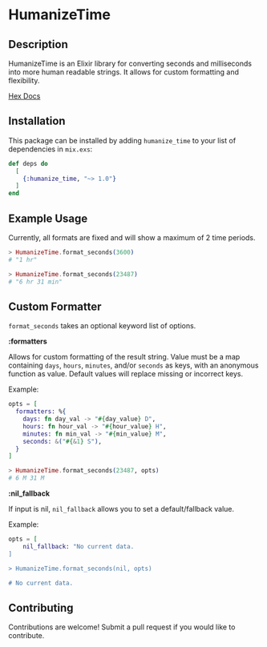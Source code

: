 # HumanizeTime

## Description
HumanizeTime is an Elixir library for converting seconds and milliseconds into more human readable strings. It allows for custom formatting and flexibility.  

[Hex Docs](https://hexdocs.pm/humanize_time)

## Installation

This package can be installed by adding `humanize_time` to your list of dependencies in `mix.exs`:

```elixir
def deps do
  [
    {:humanize_time, "~> 1.0"}
  ]
end
```

## Example Usage
Currently, all formats are fixed and will show a maximum of 2 time periods.

```elixir
> HumanizeTime.format_seconds(3600)
# "1 hr"

> HumanizeTime.format_seconds(23487)
# "6 hr 31 min"
```

## Custom Formatter
`format_seconds` takes an optional keyword list of options.

**:formatters** 

Allows for custom formatting of the result string. Value must be a map containing `days`, `hours`, `minutes`, and/or `seconds` as keys, with an anonymous function as value.
Default values will replace missing or incorrect keys.

Example:
```elixir
opts = [
  formatters: %{
    days: fn day_val -> "#{day_value} D",
    hours: fn hour_val -> "#{hour_value} H",
    minutes: fn min_val -> "#{min_value} M",
    seconds: &("#{&1} S"),
  }
]

> HumanizeTime.format_seconds(23487, opts)
# 6 M 31 M
```

**:nil_fallback**

If input is nil, `nil_fallback` allows you to set a default/fallback value. 

Example:
```elixir
opts = [
	nil_fallback: "No current data.
]

> HumanizeTime.format_seconds(nil, opts)

# No current data.
```

## Contributing
Contributions are welcome! Submit a pull request if you would like to contribute.


